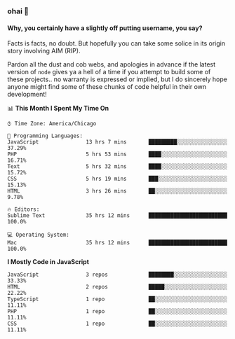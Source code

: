 ### ohai 👋


#### Why, you certainly have a slightly off putting username, you say?

Facts is facts, no doubt. But hopefully you can take some solice in its origin story involving AIM  (RIP).

Pardon all the dust and cob webs, and apologies in advance if the latest version of `node` gives ya a hell of a time if you attempt to build some of these projects.. no warranty is expressed or implied, but I do sincerely hope anyone might find some of these chunks of code helpful in their own development!



<!--START_SECTION:waka-->
📊 **This Month I Spent My Time On** 

```text
⌚︎ Time Zone: America/Chicago

💬 Programming Languages: 
JavaScript               13 hrs 7 mins       █████████░░░░░░░░░░░░░░░░   37.29% 
PHP                      5 hrs 53 mins       ████░░░░░░░░░░░░░░░░░░░░░   16.71% 
Text                     5 hrs 32 mins       ████░░░░░░░░░░░░░░░░░░░░░   15.72% 
CSS                      5 hrs 19 mins       ███░░░░░░░░░░░░░░░░░░░░░░   15.13% 
HTML                     3 hrs 26 mins       ██░░░░░░░░░░░░░░░░░░░░░░░   9.78%

🔥 Editors: 
Sublime Text             35 hrs 12 mins      █████████████████████████   100.0%

💻 Operating System: 
Mac                      35 hrs 12 mins      █████████████████████████   100.0%

```

**I Mostly Code in JavaScript** 

```text
JavaScript               3 repos             ████████░░░░░░░░░░░░░░░░░   33.33% 
HTML                     2 repos             █████░░░░░░░░░░░░░░░░░░░░   22.22% 
TypeScript               1 repo              ██░░░░░░░░░░░░░░░░░░░░░░░   11.11% 
PHP                      1 repo              ██░░░░░░░░░░░░░░░░░░░░░░░   11.11% 
CSS                      1 repo              ██░░░░░░░░░░░░░░░░░░░░░░░   11.11%

```



<!--END_SECTION:waka-->

<!--
**deepfriedfilth/deepfriedfilth** is a ✨ _special_ ✨ repository because its `README.md` (this file) appears on your GitHub profile.

Here are some ideas to get you started:

- 🔭 I’m currently working on ...
- 🌱 I’m currently learning ...
- 👯 I’m looking to collaborate on ...
- 🤔 I’m looking for help with ...
- 💬 Ask me about ...
- 📫 How to reach me: ...
- 😄 Pronouns: ...
- ⚡ Fun fact: ...
-->

